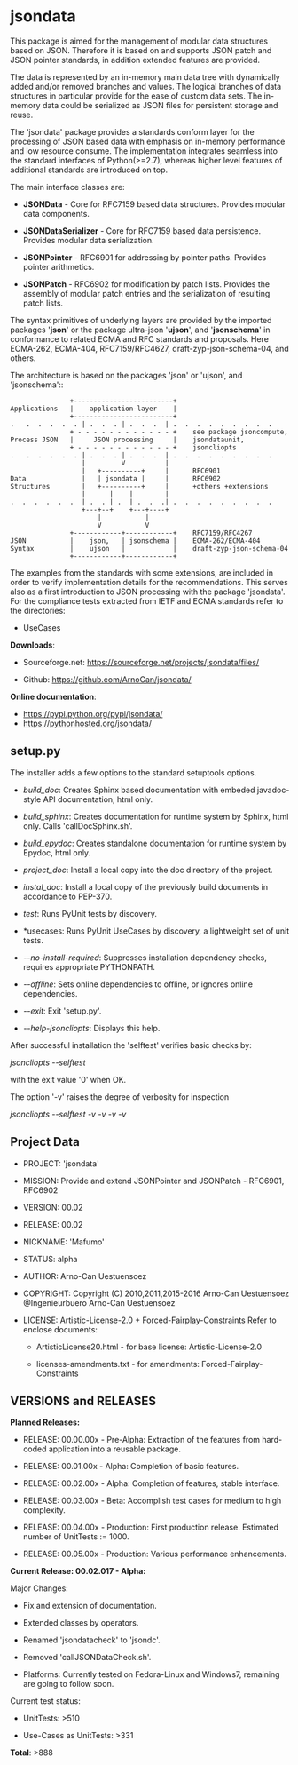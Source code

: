 jsondata
========

This package is aimed for the management of modular data structures based on JSON.
Therefore it is based on and supports JSON patch and JSON pointer standards, in
addition extended features are provided.

The data is represented by an in-memory main data tree with
dynamically added and/or removed branches and values. The logical branches of data
structures in particular provide for the ease of custom data sets.
The in-memory data could be serialized as JSON files for persistent storage and reuse.

The 'jsondata' package provides a standards conform layer for the processing of JSON
based data with emphasis on in-memory performance and low resource consume.
The implementation integrates seamless into the standard interfaces of Python(>=2.7),
whereas higher level features of additional standards are introduced on top.

The main interface classes are:

* **JSONData** - Core for RFC7159 based data structures. Provides modular data components.

* **JSONDataSerializer** - Core for RFC7159 based data persistence. Provides modular data serialization.

* **JSONPointer** - RFC6901 for addressing by pointer paths. Provides pointer arithmetics.

* **JSONPatch** - RFC6902 for modification by patch lists. Provides the assembly of modular patch entries and the serialization of resulting patch lists.

The syntax primitives of underlying layers are provided
by the imported packages '**json**' or the package ultra-json '**ujson**', and '**jsonschema**' in conformance to related ECMA and RFC
standards and proposals. Here ECMA-262, ECMA-404, RFC7159/RFC4627,
draft-zyp-json-schema-04, and others.

The architecture is based on the packages 'json' or 'ujson', and
'jsonschema'::

                   +-------------------------+
    Applications   |    application-layer    |
                   +-------------------------+
    .   .  .  .  .  . | .  .  . | .  .  .  | .  .  .  .  .  .  .  .  .
                   + - - - - - - - - - - - - +    see package jsoncompute,
    Process JSON   |     JSON processing     |    jsondataunit,
                   + - - - - - - - - - - - - +    jsoncliopts
    .   .  .  .  .  . | .  .  . | .  .  .  | .  .  .  .  .  .  .  .  .
                      |         V          |
                      |   +----------+     |      RFC6901
    Data              |   | jsondata |     |      RFC6902
    Structures        |   +----------+     |      +others +extensions
                      |      |    |        |
    .  .  .  .  .  .  | .  . | .  | .  .  .| .  .  .  .  .  .  .  .  .
                      +---+--+    +---+----+
                          |           |
                          V           V
                   +------------+------------+    RFC7159/RFC4267
    JSON           |    json,   | jsonschema |    ECMA-262/ECMA-404
    Syntax         |    ujson   |            |    draft-zyp-json-schema-04
                   +------------+------------+

The examples from the standards with some extensions, are included in order to
verify implementation details for the recommendations.
This serves also as a first introduction to JSON processing with the
package 'jsondata'.
For the compliance tests extracted from IETF and ECMA standards refer to the directories:

* UseCases

**Downloads**:

* Sourceforge.net: https://sourceforge.net/projects/jsondata/files/

* Github: https://github.com/ArnoCan/jsondata/

**Online documentation**:

* https://pypi.python.org/pypi/jsondata/
* https://pythonhosted.org/jsondata/

setup.py
--------

The installer adds a few options to the standard setuptools options.

* *build_doc*: Creates Sphinx based documentation with embeded javadoc-style
  API documentation, html only.

* *build_sphinx*: Creates documentation for runtime system by Sphinx, html only.
  Calls 'callDocSphinx.sh'.

* *build_epydoc*: Creates standalone documentation for runtime system by Epydoc, 
  html only.

* *project_doc*: Install a local copy into the doc directory of the project.

* *instal_doc*: Install a local copy of the previously build documents in 
  accordance to PEP-370.

* *test*: Runs PyUnit tests by discovery.

* *usecases: Runs PyUnit UseCases by discovery, a lightweight
  set of unit tests.

* *--no-install-required*: Suppresses installation dependency checks, requires appropriate PYTHONPATH.

* *--offline*: Sets online dependencies to offline, or ignores online dependencies.

* *--exit*: Exit 'setup.py'.

* *--help-jsoncliopts*: Displays this help.

After successful installation the 'selftest' verifies basic checks by:

  *jsoncliopts --selftest*

with the exit value '0' when OK.

The option '-v' raises the degree of verbosity for inspection

  *jsoncliopts --selftest -v -v -v -v*
 

Project Data
------------

* PROJECT: 'jsondata'

* MISSION: Provide and extend JSONPointer and JSONPatch - RFC6901, RFC6902

* VERSION: 00.02

* RELEASE: 00.02

* NICKNAME: 'Mafumo'

* STATUS: alpha

* AUTHOR: Arno-Can Uestuensoez

* COPYRIGHT: Copyright (C) 2010,2011,2015-2016 Arno-Can Uestuensoez @Ingenieurbuero Arno-Can Uestuensoez

* LICENSE: Artistic-License-2.0 + Forced-Fairplay-Constraints
  Refer to enclose documents:

  *  ArtisticLicense20.html - for base license: Artistic-License-2.0

  *  licenses-amendments.txt - for amendments: Forced-Fairplay-Constraints

VERSIONS and RELEASES
---------------------

**Planned Releases:**

* RELEASE: 00.00.00x - Pre-Alpha: Extraction of the features from hard-coded
  application into a reusable package.

* RELEASE: 00.01.00x - Alpha: Completion of basic features.

* RELEASE: 00.02.00x - Alpha: Completion of features, stable interface.

* RELEASE: 00.03.00x - Beta: Accomplish test cases for medium to high complexity.

* RELEASE: 00.04.00x - Production: First production release. Estimated number of UnitTests := 1000.

* RELEASE: 00.05.00x - Production: Various performance enhancements.


**Current Release: 00.02.017 - Alpha:**

Major Changes:

* Fix and extension of documentation.

* Extended classes by operators.

* Renamed 'jsondatacheck' to 'jsondc'.

* Removed 'callJSONDataCheck.sh'.

* Platforms: Currently tested on Fedora-Linux and Windows7, remaining are 
  going to follow soon.

Current test status:

* UnitTests: >510

* Use-Cases as UnitTests: >331

**Total**: >888

